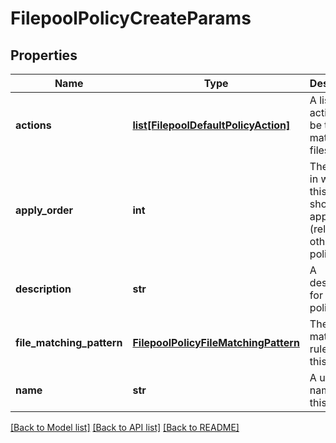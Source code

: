 # FilepoolPolicyCreateParams

## Properties
Name | Type | Description | Notes
------------ | ------------- | ------------- | -------------
**actions** | [**list[FilepoolDefaultPolicyAction]**](FilepoolDefaultPolicyAction.md) | A list of actions to be taken for matching files | [optional] 
**apply_order** | **int** | The order in which this policy should be applied (relative to other policies) | [optional] 
**description** | **str** | A description for this policy | [optional] 
**file_matching_pattern** | [**FilepoolPolicyFileMatchingPattern**](FilepoolPolicyFileMatchingPattern.md) | The file matching rules for this policy | 
**name** | **str** | A unique name for this policy | 

[[Back to Model list]](../README.md#documentation-for-models) [[Back to API list]](../README.md#documentation-for-api-endpoints) [[Back to README]](../README.md)


